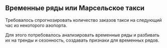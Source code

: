 ## Временные ряды или Марсельское такси

Требовалось спрогнозировать количество заказов такси на следующий час из некоторого аэопорта. 

Для этого потребовалось анализировать временные ряды и разбивать их на тренды и сезонность, создавать признаки для временных рядов.
